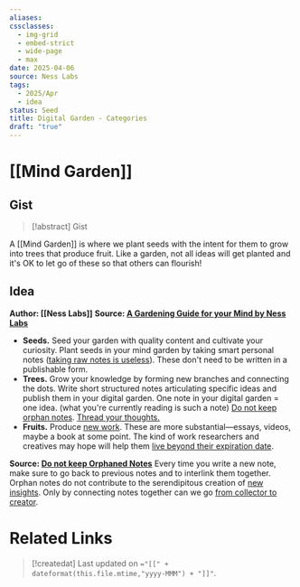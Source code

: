 ```yaml
---
aliases: 
cssclasses:
  - img-grid
  - embed-strict
  - wide-page
  - max
date: 2025-04-06
source: Ness Labs
tags:
  - 2025/Apr
  - idea
status: Seed
title: Digital Garden - Categories
draft: "true"
---
```

# [[Mind Garden]]
## Gist

> [!abstract] Gist
> 

A [[Mind Garden]] is where we plant seeds with the intent for them to grow into trees that produce fruit.  Like a garden, not all ideas will get planted and it's OK to let go of these so that others can flourish!

## Idea
**Author: [[Ness Labs]]**
**Source: [A Gardening Guide for your Mind by Ness Labs](https://www.mentalnodes.com/a-gardening-guide-for-your-mind)**

- **Seeds.** Seed your garden with quality content and cultivate your curiosity. Plant seeds in your mind garden by taking smart personal notes ([taking raw notes is useless](https://www.mentalnodes.com/taking-raw-notes-is-useless)). These don't need to be written in a publishable form.
- **Trees.** Grow your knowledge by forming new branches and connecting the dots. Write short structured notes articulating specific ideas and publish them in your digital garden. One note in your digital garden = one idea. (what you're currently reading is such a note) [Do not keep orphan notes](https://www.mentalnodes.com/do-not-keep-orphan-notes). [Thread your thoughts.](https://www.mentalnodes.com/threaded-thinking-instead-of-linear-thinking)
- **Fruits.** Produce [new work](https://www.mentalnodes.com/on-the-newness-of-ideas). These are more substantial—essays, videos, maybe a book at some point. The kind of work researchers and creatives may hope will help them [live beyond their expiration date](https://www.mentalnodes.com/living-beyond-your-expiration-date).

**Source: [Do not keep Orphaned Notes](https://www.mentalnodes.com/do-not-keep-orphan-notes)**
Every time you write a new note, make sure to go back to previous notes and to interlink them together. Orphan notes do not contribute to the serendipitous creation of [new insights](https://www.mentalnodes.com/on-the-newness-of-ideas). Only by connecting notes together can we go [from collector to creator](https://www.mentalnodes.com/from-collector-to-creator).

# Related Links




> [!createdat] Last updated on `="[[" + dateformat(this.file.mtime,"yyyy-MMM") + "]]"`.